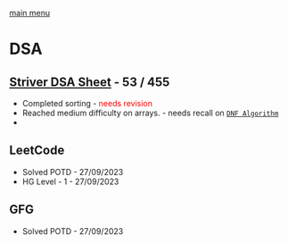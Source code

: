 [main menu](./README.md)

# DSA 
## [Striver DSA Sheet](https://takeuforward.org/strivers-a2z-dsa-course/strivers-a2z-dsa-course-sheet-2/) - 53 / 455
 - Completed sorting - <span style="color:red">needs revision</span>
 - Reached medium difficulty on arrays. - needs recall on [`DNF Algorithm`](https://takeuforward.org/data-structure/sort-an-array-of-0s-1s-and-2s/)
 - 

## LeetCode
- Solved POTD - 27/09/2023
- HG Level - 1 - 27/09/2023
## GFG
- Solved POTD -  27/09/2023